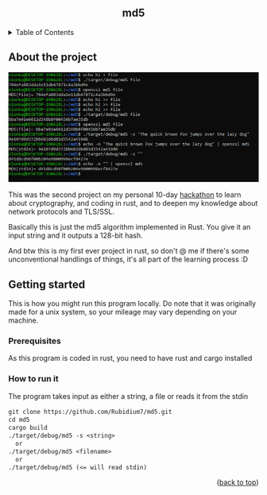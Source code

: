 <a id="readme-top"></a>

<div align="center">
  <h2 align="center">md5</h3>
</div>

<details>
  <summary>Table of Contents</summary>
  <ol>
    <li>
      <a href="#about-the-project">About the project</a>
    </li>
    <li>
      <a href="#getting-started">Getting started</a>
      <ul>
        <li><a href="#prerequisites">Prerequisites</a></li>
        <li><a href="#how-to-run-it">How to run it</a></li>
      </ul>
    </li>
    <!--<li><a href="#roadmap">Roadmap</a></li>-->
  </ol>
</details>



<!-- ABOUT THE PROJECT -->
## About the project

![product-screenshot](./screenshots/md5.PNG)

This was the second project on my personal 10-day [hackathon](https://github.com/Rubidium7/hackathon) to learn about cryptography, and coding in rust, and to deepen my knowledge about network protocols and TLS/SSL.

Basically this is just the md5 algorithm implemented in Rust. You give it an input string and it outputs a 128-bit hash.

And btw this is my first ever project in rust, so don't @ me if there's some unconventional handlings of things, it's all part of the learning process :D



<!-- GETTING STARTED -->
## Getting started

This is how you might run this program locally.
Do note that it was originally made for a unix system, so your mileage may vary depending on your machine. 

### Prerequisites

As this program is coded in rust, you need to have rust and cargo installed

### How to run it

The program takes input as either a string, a file or reads it from the stdin

```
git clone https://github.com/Rubidium7/md5.git
cd md5
cargo build
./target/debug/md5 -s <string>
  or
./target/debug/md5 <filename>
  or
./target/debug/md5 (<= will read stdin) 
```

<!-- ROADMAP -->
<!--## Roadmap

- [ ] Feature 1
- [ ] Feature 2
- [ ] Feature 3
    - [ ] Nested Feature -->


<p align="right">(<a href="#readme-top">back to top</a>)</p>

